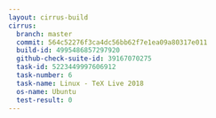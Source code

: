 ```yaml
---
layout: cirrus-build
cirrus:
  branch: master
  commit: 564c52276f3ca4dc56bb62f7e1ea09a80317e011
  build-id: 4995486857297920
  github-check-suite-id: 39167070275
  task-id: 5223449997606912
  task-number: 6
  task-name: Linux - TeX Live 2018
  os-name: Ubuntu
  test-result: 0
---
```

